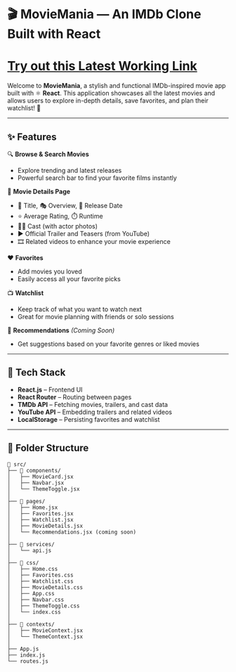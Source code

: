 # 🎬 MovieMania — An IMDb Clone Built with React

# [Try out this Latest Working Link](beamish-parfait-549a43.netlify.app)

Welcome to **MovieMania**, a stylish and functional IMDb-inspired movie app built with ⚛️ **React**. This application showcases all the latest movies and allows users to explore in-depth details, save favorites, and plan their watchlist! 🍿

---

## ✨ Features

🔍 **Browse & Search Movies**
- Explore trending and latest releases  
- Powerful search bar to find your favorite films instantly  

📄 **Movie Details Page**
- 🎥 Title, 🎭 Overview, 📆 Release Date  
- ⭐ Average Rating, ⏱️ Runtime  
- 👨‍🎤 Cast (with actor photos)  
- ▶️ Official Trailer and Teasers (from YouTube)
- 🎞️ Related videos to enhance your movie experience

❤️ **Favorites**
- Add movies you loved
- Easily access all your favorite picks

📺 **Watchlist**
- Keep track of what you want to watch next
- Great for movie planning with friends or solo sessions

🎯 **Recommendations** *(Coming Soon)*  
- Get suggestions based on your favorite genres or liked movies  

---

## 🧰 Tech Stack

- **React.js** – Frontend UI
- **React Router** – Routing between pages
- **TMDb API** – Fetching movies, trailers, and cast data
- **YouTube API** – Embedding trailers and related videos
- **LocalStorage** – Persisting favorites and watchlist

---

## 📂 Folder Structure

```
📁 src/
├── 📁 components/
│   ├── MovieCard.jsx
│   ├── Navbar.jsx
│   └── ThemeToggle.jsx
│
├── 📁 pages/
│   ├── Home.jsx
│   ├── Favorites.jsx
│   ├── Watchlist.jsx
│   ├── MovieDetails.jsx
│   └── Recommendations.jsx (coming soon)
│
├── 📁 services/
│   └── api.js
│
├── 📁 css/
│   ├── Home.css
│   ├── Favorites.css
│   ├── Watchlist.css
│   ├── MovieDetails.css
│   ├── App.css
│   ├── Navbar.css
│   ├── ThemeToggle.css
│   └── index.css
│
├── 📁 contexts/
│   ├── MovieContext.jsx
│   └── ThemeContext.jsx
│
├── App.js
├── index.js
└── routes.js
```
